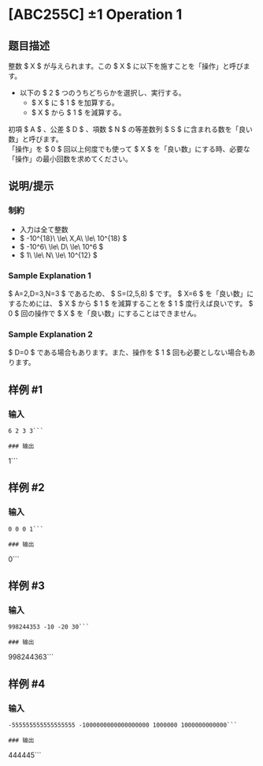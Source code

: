 # [ABC255C] ±1 Operation 1

## 题目描述

[problemUrl]: https://atcoder.jp/contests/abc255/tasks/abc255_c

整数 $ X $ が与えられます。この $ X $ に以下を施すことを「操作」と呼びます。

- 以下の $ 2 $ つのうちどちらかを選択し、実行する。
  - $ X $ に $ 1 $ を加算する。
  - $ X $ から $ 1 $ を減算する。

初項 $ A $ 、公差 $ D $ 、項数 $ N $ の等差数列 $ S $ に含まれる数を「良い数」と呼びます。  
 「操作」を $ 0 $ 回以上何度でも使って $ X $ を「良い数」にする時、必要な「操作」の最小回数を求めてください。

## 说明/提示

### 制約

- 入力は全て整数
- $ -10^{18}\ \le\ X,A\ \le\ 10^{18} $
- $ -10^6\ \le\ D\ \le\ 10^6 $
- $ 1\ \le\ N\ \le\ 10^{12} $

### Sample Explanation 1

$ A=2,D=3,N=3 $ であるため、 $ S=(2,5,8) $ です。 $ X=6 $ を「良い数」にするためには、 $ X $ から $ 1 $ を減算することを $ 1 $ 度行えば良いです。 $ 0 $ 回の操作で $ X $ を「良い数」にすることはできません。

### Sample Explanation 2

$ D=0 $ である場合もあります。また、操作を $ 1 $ 回も必要としない場合もあります。

## 样例 #1

### 输入

```
6 2 3 3```

### 输出

```
1```

## 样例 #2

### 输入

```
0 0 0 1```

### 输出

```
0```

## 样例 #3

### 输入

```
998244353 -10 -20 30```

### 输出

```
998244363```

## 样例 #4

### 输入

```
-555555555555555555 -1000000000000000000 1000000 1000000000000```

### 输出

```
444445```

